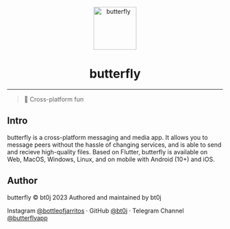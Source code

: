<p align="center">
<img src="https://em-content.zobj.net/source/google/385/butterfly_1f98b.png" alt="butterfly" width="100">
</p>
<h1 align="center">butterfly</h1>

---

> 💬 Cross-platform fun

## Intro
butterfly is a cross-platform messaging and media app. It allows you to message peers without the hassle of changing services, and is able to send and recieve high-quality files. Based on Flutter, butterfly is available on Web, MacOS, Windows, Linux, and on mobile with Android (10+) and iOS.

## Author
butterfly © bt0j 2023
Authored and maintained by bt0j

Instagram [@bottleofjarritos](instagram.com/bottleofjarritos) · GitHub [@bt0j](github.com/bt0j) · Telegram Channel [@butterflyapp](t.me/butterflyapp)
